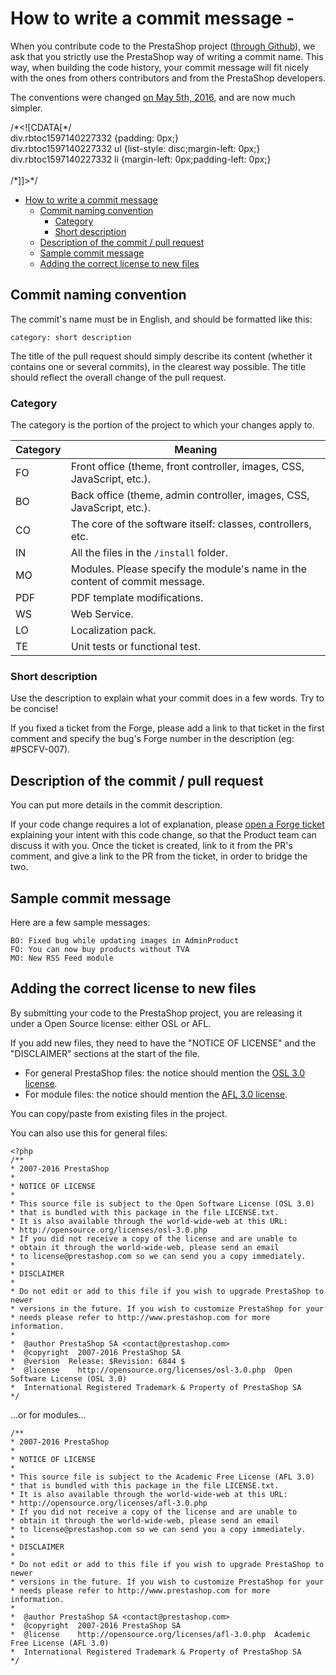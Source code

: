 # How to write a commit message -

When you contribute code to the PrestaShop project ([through Github](https://github.com/PrestaShop/PrestaShop/)), we ask that you strictly use the PrestaShop way of writing a commit name. This way, when building the code history, your commit message will fit nicely with the ones from others contributors and from the PrestaShop developers.

The conventions were changed [on May 5th, 2016](http://build.prestashop.com/news/prestashop-coding-standards/), and are now much simpler.

/\*\<!\[CDATA\[\*/\
div.rbtoc1597140227332 {padding: 0px;}\
div.rbtoc1597140227332 ul {list-style: disc;margin-left: 0px;}\
div.rbtoc1597140227332 li {margin-left: 0px;padding-left: 0px;}\
\
/\*]]>\*/

* [How to write a commit message](how-to-write-a-commit-message.md#Howtowriteacommitmessage--Howtowriteacommitmessage)
  * [Commit naming convention](how-to-write-a-commit-message.md#Howtowriteacommitmessage--Commitnamingconvention)
    * [Category](how-to-write-a-commit-message.md#Howtowriteacommitmessage--Category)
    * [Short description](how-to-write-a-commit-message.md#Howtowriteacommitmessage--Shortdescription)
  * [Description of the commit / pull request](how-to-write-a-commit-message.md#Howtowriteacommitmessage--Descriptionofthecommit/pullrequest)
  * [Sample commit message](how-to-write-a-commit-message.md#Howtowriteacommitmessage--Samplecommitmessage)
  * [Adding the correct license to new files](how-to-write-a-commit-message.md#Howtowriteacommitmessage--Addingthecorrectlicensetonewfiles)

## Commit naming convention <a href="#howtowriteacommitmessage-commitnamingconvention" id="howtowriteacommitmessage-commitnamingconvention"></a>

The commit's name must be in English, and should be formatted like this:

```
category: short description
```

The title of the pull request should simply describe its content (whether it contains one or several commits), in the clearest way possible. The title should reflect the overall change of the pull request.

### Category <a href="#howtowriteacommitmessage-category" id="howtowriteacommitmessage-category"></a>

The category is the portion of the project to which your changes apply to.

| Category | Meaning                                                                     |
| -------- | --------------------------------------------------------------------------- |
| FO       | Front office (theme, front controller, images, CSS, JavaScript, etc.).      |
| BO       | Back office (theme, admin controller, images, CSS, JavaScript, etc.).       |
| CO       | The core of the software itself: classes, controllers, etc.                 |
| IN       | All the files in the `/install` folder.                                     |
| MO       | Modules. Please specify the module's name in the content of commit message. |
| PDF      | PDF template modifications.                                                 |
| WS       | Web Service.                                                                |
| LO       | Localization pack.                                                          |
| TE       | Unit tests or functional test.                                              |

### Short description <a href="#howtowriteacommitmessage-shortdescription" id="howtowriteacommitmessage-shortdescription"></a>

Use the description to explain what your commit does in a few words. Try to be concise!

If you fixed a ticket from the Forge, please add a link to that ticket in the first comment and specify the bug's Forge number in the description (eg: #PSCFV-007).

## Description of the commit / pull request <a href="#howtowriteacommitmessage-descriptionofthecommit-pullrequest" id="howtowriteacommitmessage-descriptionofthecommit-pullrequest"></a>

You can put more details in the commit description.

If your code change requires a lot of explanation, please [open a Forge ticket](http://forge.prestashop.com/) explaining your intent with this code change, so that the Product team can discuss it with you. Once the ticket is created, link to it from the PR's comment, and give a link to the PR from the ticket, in order to bridge the two.

## Sample commit message <a href="#howtowriteacommitmessage-samplecommitmessage" id="howtowriteacommitmessage-samplecommitmessage"></a>

Here are a few sample messages:

```
BO: Fixed bug while updating images in AdminProduct
FO: You can now buy products without TVA
MO: New RSS Feed module
```

## Adding the correct license to new files <a href="#howtowriteacommitmessage-addingthecorrectlicensetonewfiles" id="howtowriteacommitmessage-addingthecorrectlicensetonewfiles"></a>

By submitting your code to the PrestaShop project, you are releasing it under a Open Source license: either OSL or AFL.

If you add new files, they need to have the "NOTICE OF LICENSE" and the "DISCLAIMER" sections at the start of the file.

* For general PrestaShop files: the notice should mention the [OSL 3.0 license](http://opensource.org/licenses/OSL-3.0).
* For module files: the notice should mention the [AFL 3.0 license](http://opensource.org/licenses/AFL-3.0).

You can copy/paste from existing files in the project.

You can also use this for general files:

```
<?php
/**
* 2007-2016 PrestaShop
*
* NOTICE OF LICENSE
*
* This source file is subject to the Open Software License (OSL 3.0)
* that is bundled with this package in the file LICENSE.txt.
* It is also available through the world-wide-web at this URL:
* http://opensource.org/licenses/osl-3.0.php
* If you did not receive a copy of the license and are unable to
* obtain it through the world-wide-web, please send an email
* to license@prestashop.com so we can send you a copy immediately.
*
* DISCLAIMER
*
* Do not edit or add to this file if you wish to upgrade PrestaShop to newer
* versions in the future. If you wish to customize PrestaShop for your
* needs please refer to http://www.prestashop.com for more information.
*
*  @author PrestaShop SA <contact@prestashop.com>
*  @copyright  2007-2016 PrestaShop SA
*  @version  Release: $Revision: 6844 $
*  @license    http://opensource.org/licenses/osl-3.0.php  Open Software License (OSL 3.0)
*  International Registered Trademark & Property of PrestaShop SA
*/
```

...or for modules...

```
/**
* 2007-2016 PrestaShop
*
* NOTICE OF LICENSE
*
* This source file is subject to the Academic Free License (AFL 3.0)
* that is bundled with this package in the file LICENSE.txt.
* It is also available through the world-wide-web at this URL:
* http://opensource.org/licenses/afl-3.0.php
* If you did not receive a copy of the license and are unable to
* obtain it through the world-wide-web, please send an email
* to license@prestashop.com so we can send you a copy immediately.
*
* DISCLAIMER
*
* Do not edit or add to this file if you wish to upgrade PrestaShop to newer
* versions in the future. If you wish to customize PrestaShop for your
* needs please refer to http://www.prestashop.com for more information.
*
*  @author PrestaShop SA <contact@prestashop.com>
*  @copyright  2007-2016 PrestaShop SA
*  @license    http://opensource.org/licenses/afl-3.0.php  Academic Free License (AFL 3.0)
*  International Registered Trademark & Property of PrestaShop SA
*/
```
